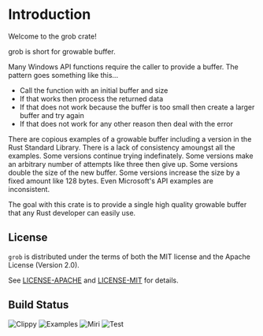 # Introduction

Welcome to the grob crate!

grob is short for growable buffer.

Many Windows API functions require the caller to provide a buffer.  The pattern goes something like
this...

* Call the function with an initial buffer and size
* If that works then process the returned data
* If that does not work because the buffer is too small then create a larger buffer and try again
* If that does not work for any other reason then deal with the error

There are copious examples of a growable buffer including a version in the Rust Standard Library.
There is a lack of consistency amoungst all the examples.  Some versions continue trying
indefinately.  Some versions make an arbitrary number of attempts like three then give up.  Some
versions double the size of the new buffer.  Some versions increase the size by a fixed amount like
128 bytes.  Even Microsoft's API examples are inconsistent.

The goal with this crate is to provide a single high quality growable buffer that any Rust developer
can easily use.

## License

`grob` is distributed under the terms of both the MIT license and the Apache License (Version 2.0).

See [LICENSE-APACHE](LICENSE-APACHE) and [LICENSE-MIT](LICENSE-MIT) for details.

## Build Status

![Clippy](https://github.com/Coding-Badly/grob/actions/workflows/clippy.yml/badge.svg)
![Examples](https://github.com/Coding-Badly/grob/actions/workflows/examples.yml/badge.svg)
![Miri](https://github.com/Coding-Badly/grob/actions/workflows/miri.yml/badge.svg)
![Test](https://github.com/Coding-Badly/grob/actions/workflows/test.yml/badge.svg)
